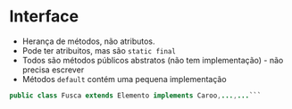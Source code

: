 # Interface

- Herança de métodos, não atributos.
- Pode ter atribuitos, mas são `static final`
- Todos são métodos públicos abstratos (não tem implementação) - não precisa escrever
- Métodos `default` contém uma pequena implementação

```java
public class Fusca extends Elemento implements Caroo,...,...```